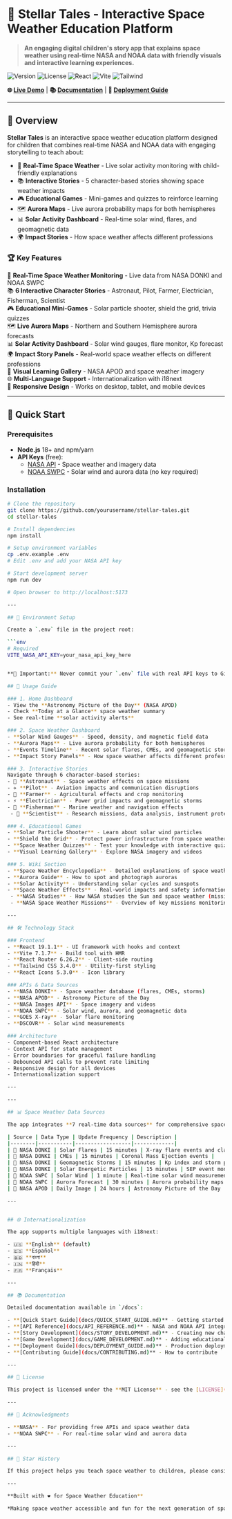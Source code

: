 # 🌌 Stellar Tales - Interactive Space Weather Education Platform

> **An engaging digital children's story app that explains space weather using real-time NASA and NOAA data with friendly visuals and interactive learning experiences.**

![Version](https://img.shields.io/badge/version-1.0.0-blue.svg)
![License](https://img.shields.io/badge/license-MIT-green.svg)
![React](https://img.shields.io/badge/React-19.1.1-61DAFB?logo=react)
![Vite](https://img.shields.io/badge/Vite-7.1.7-646CFF?logo=vite)
![Tailwind](https://img.shields.io/badge/Tailwind-3.4.0-38B2AC?logo=tailwind-css)

**🌐 [Live Demo](https://stellar-tales-demo.vercel.app)** | **📚 [Documentation](docs/)** | **🚀 [Deployment Guide](DEPLOYMENT_GUIDE.md)**

---

## 🎯 Overview

**Stellar Tales** is an interactive space weather education platform designed for children that combines real-time NASA and NOAA data with engaging storytelling to teach about:

- 🌟 **Real-Time Space Weather** - Live solar activity monitoring with child-friendly explanations
- 📚 **Interactive Stories** - 5 character-based stories showing space weather impacts
- 🎮 **Educational Games** - Mini-games and quizzes to reinforce learning
- 🗺️ **Aurora Maps** - Live aurora probability maps for both hemispheres
- 📊 **Solar Activity Dashboard** - Real-time solar wind, flares, and geomagnetic data
- 🌍 **Impact Stories** - How space weather affects different professions

### 🏆 Key Features

🌟 **Real-Time Space Weather Monitoring** - Live data from NASA DONKI and NOAA SWPC  
📚 **6 Interactive Character Stories** - Astronaut, Pilot, Farmer, Electrician, Fisherman, Scientist  
🎮 **Educational Mini-Games** - Solar particle shooter, shield the grid, trivia quizzes  
🗺️ **Live Aurora Maps** - Northern and Southern Hemisphere aurora forecasts  
📊 **Solar Activity Dashboard** - Solar wind gauges, flare monitor, Kp forecast  
🌍 **Impact Story Panels** - Real-world space weather effects on different professions  
🎨 **Visual Learning Gallery** - NASA APOD and space weather imagery  
🌐 **Multi-Language Support** - Internationalization with i18next  
📱 **Responsive Design** - Works on desktop, tablet, and mobile devices  

---

## 🚀 Quick Start

### Prerequisites

- **Node.js** 18+ and npm/yarn
- **API Keys** (free):
  - [NASA API](https://api.nasa.gov/) - Space weather and imagery data
  - [NOAA SWPC](https://services.swpc.noaa.gov/) - Solar wind and aurora data (no key required)

### Installation

```bash
# Clone the repository
git clone https://github.com/yourusername/stellar-tales.git
cd stellar-tales

# Install dependencies
npm install

# Setup environment variables
cp .env.example .env
# Edit .env and add your NASA API key

# Start development server
npm run dev

# Open browser to http://localhost:5173

---

## 🔧 Environment Setup

Create a `.env` file in the project root:

```env
# Required
VITE_NASA_API_KEY=your_nasa_api_key_here


**🔐 Important:** Never commit your `.env` file with real API keys to GitHub!

## 📖 Usage Guide

### 1. Home Dashboard
- View the **Astronomy Picture of the Day** (NASA APOD)
- Check **Today at a Glance** space weather summary
- See real-time **solar activity alerts**

### 2. Space Weather Dashboard
- **Solar Wind Gauges** - Speed, density, and magnetic field data
- **Aurora Maps** - Live aurora probability for both hemispheres
- **Events Timeline** - Recent solar flares, CMEs, and geomagnetic storms
- **Impact Story Panels** - How space weather affects different professions

### 3. Interactive Stories
Navigate through 6 character-based stories:
- 🚀 **Astronaut** - Space weather effects on space missions
- ✈️ **Pilot** - Aviation impacts and communication disruptions
- 🌾 **Farmer** - Agricultural effects and crop monitoring
- ⚡ **Electrician** - Power grid impacts and geomagnetic storms
- 🎣 **Fisherman** - Marine weather and navigation effects
 - 🔬 **Scientist** - Research missions, data analysis, instrument protection

### 4. Educational Games
- **Solar Particle Shooter** - Learn about solar wind particles
- **Shield the Grid** - Protect power infrastructure from space weather
- **Space Weather Quizzes** - Test your knowledge with interactive quizzes
- **Visual Learning Gallery** - Explore NASA imagery and videos

### 5. Wiki Section
- **Space Weather Encyclopedia** - Detailed explanations of space weather phenomena
- **Aurora Guide** - How to spot and photograph auroras
- **Solar Activity** - Understanding solar cycles and sunspots
- **Space Weather Effects** - Real-world impacts and safety information
 - **NASA Studies** - How NASA studies the Sun and space weather (missions, instruments)
 - **NASA Space Weather Missions** - Overview of key missions monitoring the Sun and heliosphere

---

## 🛠️ Technology Stack

### Frontend
- **React 19.1.1** - UI framework with hooks and context
- **Vite 7.1.7** - Build tool with HMR
- **React Router 6.26.2** - Client-side routing
- **Tailwind CSS 3.4.0** - Utility-first styling
- **React Icons 5.3.0** - Icon library

### APIs & Data Sources
- **NASA DONKI** - Space weather database (flares, CMEs, storms)
- **NASA APOD** - Astronomy Picture of the Day
- **NASA Images API** - Space imagery and videos
- **NOAA SWPC** - Solar wind, aurora, and geomagnetic data
- **GOES X-ray** - Solar flare monitoring
- **DSCOVR** - Solar wind measurements

### Architecture
- Component-based React architecture
- Context API for state management
- Error boundaries for graceful failure handling
- Debounced API calls to prevent rate limiting
- Responsive design for all devices
- Internationalization support

---

---

## 📊 Space Weather Data Sources

The app integrates **7 real-time data sources** for comprehensive space weather monitoring:

| Source | Data Type | Update Frequency | Description |
|--------|-----------|------------------|-------------|
| 🌟 NASA DONKI | Solar Flares | 15 minutes | X-ray flare events and classifications |
| 🌟 NASA DONKI | CMEs | 15 minutes | Coronal Mass Ejection events |
| 🌟 NASA DONKI | Geomagnetic Storms | 15 minutes | Kp index and storm predictions |
| 🌟 NASA DONKI | Solar Energetic Particles | 15 minutes | SEP event monitoring |
| 🌟 NOAA SWPC | Solar Wind | 1 minute | Real-time solar wind measurements |
| 🌟 NOAA SWPC | Aurora Forecast | 30 minutes | Aurora probability maps |
| 🌟 NASA APOD | Daily Image | 24 hours | Astronomy Picture of the Day |

---


## 🌐 Internationalization

The app supports multiple languages with i18next:

- 🇺🇸 **English** (default)
- 🇪🇸 **Español**
- 🇧🇩 **বাংলা**
- 🇮🇳 **हिंदी**
- 🇫🇷 **Français**

---

## 📚 Documentation

Detailed documentation available in `/docs`:

- **[Quick Start Guide](docs/QUICK_START_GUIDE.md)** - Getting started tutorial
- **[API Reference](docs/API_REFERENCE.md)** - NASA and NOAA API integration
- **[Story Development](docs/STORY_DEVELOPMENT.md)** - Creating new character stories
- **[Game Development](docs/GAME_DEVELOPMENT.md)** - Adding educational games
- **[Deployment Guide](docs/DEPLOYMENT_GUIDE.md)** - Production deployment
- **[Contributing Guide](docs/CONTRIBUTING.md)** - How to contribute

---

## 📝 License

This project is licensed under the **MIT License** - see the [LICENSE](LICENSE) file for details.

---

## 🙏 Acknowledgments

- **NASA** - For providing free APIs and space weather data
- **NOAA SWPC** - For real-time solar wind and aurora data

---

## 🌟 Star History

If this project helps you teach space weather to children, please consider giving it a ⭐️ on GitHub!

---

**Built with ❤️ for Space Weather Education**

*Making space weather accessible and fun for the next generation of space explorers!* 🚀✨